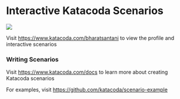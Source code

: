 # Interactive Katacoda Scenarios

[![](http://shields.katacoda.com/katacoda/bharatsantani/count.svg)](https://www.katacoda.com/bharatsantani "Get your profile on Katacoda.com")

Visit https://www.katacoda.com/bharatsantani to view the profile and interactive scenarios

### Writing Scenarios
Visit https://www.katacoda.com/docs to learn more about creating Katacoda scenarios

For examples, visit https://github.com/katacoda/scenario-example
